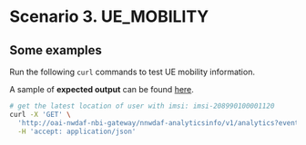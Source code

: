 # Scenario 3. **UE_MOBILITY**

## Some examples

Run the following `curl` commands to test UE mobility information.

A sample of **expected output** can be found [here](https://gitlab.eurecom.fr/development/oai-nwdaf/-/blob/master/examples/nbi_output_uemob.json).

```bash
# get the latest location of user with imsi: imsi-208990100001120
curl -X 'GET' \
  'http://oai-nwdaf-nbi-gateway/nnwdaf-analyticsinfo/v1/analytics?event-id=UE_MOBILITY&ana-req=%7B%7D&event-filter=%7B%7D&tgt-ue=%7B%0A%20%20%22anyUe%22%3A%20true%2C%0A%20%20%22supis%22%3A%20%5B%0A%20%20%20%20%22imsi-208990100001120%22%0A%20%20%5D%0A%7D' \
  -H 'accept: application/json'
```